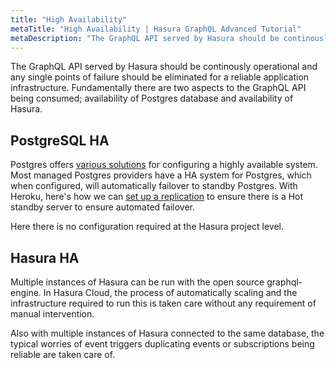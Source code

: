 ```yaml
---
title: "High Availability"
metaTitle: "High Availability | Hasura GraphQL Advanced Tutorial"
metaDescription: "The GraphQL API served by Hasura should be continously operational and any single points of failure should be eliminated for a reliable application infrastructure."
---
```


The GraphQL API served by Hasura should be continously operational and any single points of failure should be eliminated for a reliable application infrastructure. Fundamentally there are two aspects to the GraphQL API being consumed; availability of Postgres database and availability of Hasura.

## PostgreSQL HA

Postgres offers [various solutions](https://www.postgresql.org/docs/9.3/different-replication-solutions.html) for configuring a highly available system. Most managed Postgres providers have a HA system for Postgres, which when configured, will automatically failover to standby Postgres. With Heroku, here's how we can [set up a replication](https://devcenter.heroku.com/articles/heroku-postgres-follower-databases#high-availability-with-followers) to ensure there is a Hot standby server to ensure automated failover.

Here there is no configuration required at the Hasura project level.

## Hasura HA

Multiple instances of Hasura can be run with the open source graphql-engine. In Hasura Cloud, the process of automatically scaling and the infrastructure required to run this is taken care without any requirement of manual intervention.

Also with multiple instances of Hasura connected to the same database, the typical worries of event triggers duplicating events or subscriptions being reliable are taken care of.
